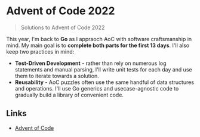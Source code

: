 # Advent of Code 2022
> Solutions to Advent of Code 2022

This year, I'm back to **Go** as I appraoch AoC with software craftsmanship in mind.  My main goal is to **complete both parts for the first 13 days**.  I'll also keep two practices in mind:

* **Test-Driven Development** - rather than rely on numerous log statements and manual parsing, I'll write unit tests for each day and use them to iterate towards a solution.
* **Reusability** - AoC puzzles often use the same handful of data structures and operations.  I'll use Go generics and usecase-agnostic code to gradually build a library of convenient code.

## Links
* [Advent of Code](https://adventofcode.com)
